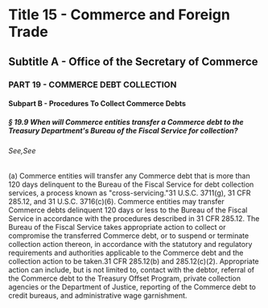 
# Title 15 - Commerce and Foreign Trade
## Subtitle A - Office of the Secretary of Commerce
### PART 19 - COMMERCE DEBT COLLECTION
#### Subpart B - Procedures To Collect Commerce Debts
##### § 19.9 When will Commerce entities transfer a Commerce debt to the Treasury Department's Bureau of the Fiscal Service for collection?
###### See,See

(a) Commerce entities will transfer any Commerce debt that is more than 120 days delinquent to the Bureau of the Fiscal Service for debt collection services, a process known as "cross-servicing."31 U.S.C. 3711(g), 31 CFR 285.12, and 31 U.S.C. 3716(c)(6). Commerce entities may transfer Commerce debts delinquent 120 days or less to the Bureau of the Fiscal Service in accordance with the procedures described in 31 CFR 285.12. The Bureau of the Fiscal Service takes appropriate action to collect or compromise the transferred Commerce debt, or to suspend or terminate collection action thereon, in accordance with the statutory and regulatory requirements and authorities applicable to the Commerce debt and the collection action to be taken.31 CFR 285.12(b) and 285.12(c)(2). Appropriate action can include, but is not limited to, contact with the debtor, referral of the Commerce debt to the Treasury Offset Program, private collection agencies or the Department of Justice, reporting of the Commerce debt to credit bureaus, and administrative wage garnishment.
